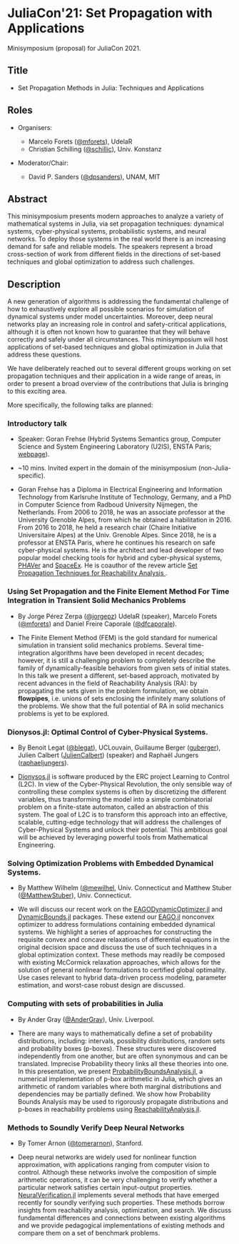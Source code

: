 # JuliaCon'21: Set Propagation with Applications

Minisymposium (proposal) for JuliaCon 2021.

## Title

- Set Propagation Methods in Julia: Techniques and Applications

## Roles

- Organisers:
    - Marcelo Forets ([@mforets](http://github.com/mforets)), UdelaR
    - Christian Schilling ([@schillic](http://github.com/schillic/)), Univ. Konstanz

- Moderator/Chair: 
    - David P. Sanders ([@dpsanders](http://github.com/dpsanders)), UNAM, MIT

## Abstract

This minisymposium presents modern approaches to analyze a variety of mathematical systems in Julia, via set propagation techniques: dynamical systems, cyber-physical systems, probabilistic systems, and neural networks. To deploy those systems in the real world there is an increasing demand for safe and reliable models. The speakers represent a broad cross-section of work from different fields in the directions of set-based techniques and global optimization to address  such challenges.

## Description

A new generation of algorithms is addressing the fundamental challenge of how to exhaustively explore all possible scenarios for simulation of dynamical systems under model uncertainties. Moreover, deep neural networks play an increasing role in control and safety-critical applications, although it is often not known how to guarantee that they will behave correctly and safely under all circumstances. This minisymposium will host applications of set-based techniques and global optimization in Julia that address these questions.

We have deliberately reached out to several different groups working on set propagation techniques and their application in a wide range of areas, in order to present a broad overview of the contributions that Julia is bringing to this exciting area.

More specifically, the following talks are planned:

### Introductory talk

- Speaker: Goran Frehse (Hybrid Systems Semantics group, Computer Science and System Engineering Laboratory (U2IS), ENSTA Paris; [webpage](https://sites.google.com/site/frehseg/home)).

- ~10 mins. Invited expert in the domain of the minisymposium (non-Julia-specific).

- Goran Frehse has a Diploma in Electrical Engineering and Information Technology from Karlsruhe Institute of Technology, Germany, and a PhD in Computer Science from Radboud University Nijmegen, the Netherlands. From 2006 to 2018, he was an associate professor at the University Grenoble Alpes, from which he obtained a habilitation in 2016. From 2016 to 2018, he held a research chair (Chaire Initiative Universitaire Alpes) at the Univ. Grenoble Alpes. Since 2018, he is a professor at ENSTA Paris, where he continues his research on safe cyber-physical systems. He is the architect and lead developer of two popular model checking tools for hybrid and cyber-physical systems, [PHAVer](http://www-verimag.imag.fr/~frehse/phaver_web/) and [SpaceEx](http://spaceex.imag.fr/). He is coauthor of the revew article [Set Propagation Techniques for Reachability Analysis
](https://www.annualreviews.org/doi/abs/10.1146/annurev-control-071420-081941).

### Using Set Propagation and the Finite Element Method For Time Integration in Transient Solid Mechanics Problems

- By Jorge Pérez Zerpa ([@jorgepz](http://github.com/jorgepz)) UdelaR (speaker), Marcelo Forets ([@mforets](http://github.com/mforets)) and Daniel Freire Caporale ([@dfcaporale](http://github.com/dfcaporale)). 

- The Finite Element Method (FEM) is the gold standard for numerical simulation in transient solid mechanics problems. Several time-integration algorithms have been developed in recent decades; however, it is still a challenging problem to completely describe the family of dynamically-feasible behaviors from given sets of initial states. In this talk we present a different, set-based approach, motivated by recent advances in the field of Reachability Analysis (RA): by propagating the sets given in the problem formulation, we obtain **flowpipes**, i.e. unions of sets enclosing the infinitely many solutions of the problems. We show that the full potential of RA in solid mechanics problems is yet to be explored.


### Dionysos.jl: Optimal Control of Cyber-Physical Systems.

- By Benoit Legat ([@blegat](https://github.com/blegat)), UCLouvain, Guillaume Berger ([guberger](github.com/guberger)), Julien Calbert ([JulienCalbert](github.com/JulienCalbert)) (speaker) and Raphaël Jungers ([raphaeljungers](github.com/raphaeljungers)). 

- [Dionysos.jl](https://github.com/dionysos-dev/Dionysos.jl) is software produced by the ERC project Learning to Control (L2C). In view of the Cyber-Physical Revolution, the only sensible way of controlling these complex systems is often by discretizing the different variables, thus transforming the model into a simple combinatorial problem on a finite-state automaton, called an abstraction of this system. The goal of L2C is to transform this approach into an effective, scalable, cutting-edge technology that will address the challenges of Cyber-Physical Systems and unlock their potential. This ambitious goal will be achieved by leveraging powerful tools from Mathematical Engineering.

### Solving Optimization Problems with Embedded Dynamical Systems.

- By Matthew Wilhelm ([@mewilhel](https://github.com/mewilhel), Univ. Connecticut and Matthew Stuber ([@MatthewStuber](https://github.com/MatthewStuber)), Univ. Connecticut.

- We will discuss our recent work on the [EAGODynamicOptimizer.jl](https://github.com/PSORLab/EAGODynamicOptimizer.jl) and [DynamicBounds.jl](https://github.com/PSORLab/DynamicBounds.jl) packages. These extend our [EAGO.jl](https://github.com/PSORLab/EAGO.jl) nonconvex optimizer to address formulations containing embedded dynamical systems. We highlight a series of approaches for constructing the requisite convex and concave relaxations of differential equations in the original decision space and discuss the use of such techniques in a global optimization context. These methods may readily be composed with existing McCormick relaxation approaches, which allows for the solution of general nonlinear formulations to certified global optimality. Use cases relevant to hybrid data-driven process modeling, parameter estimation, and worst-case robust design are discussed.

### Computing with sets of probabilities in Julia

- By Ander Gray ([@AnderGray](http://github.com/AnderGray)), Univ. Liverpool.  
 
- There are many ways to mathematically define a set of probability distributions, including: intervals, possibility distributions, random sets and probability boxes (p-boxes). These structures were discovered independently from one another, but are often synonymous and can be translated. Imprecise Probability theory links all these theories into one. In this presentation, we present [ProbabilityBoundsAnalysis.jl](https://github.com/AnderGray/ProbabilityBoundsAnalysis.jl), a numerical implementation of p-box arithmetic in Julia, which gives an arithmetic of random variables where both marginal distributions and dependencies may be partially defined. We show how Probability Bounds Analysis may be used to rigorously propagate distributions and p-boxes in reachability problems using [ReachabilityAnalysis.jl](https://github.com/JuliaReach/ReachabilityAnalysis.jl).


### Methods to Soundly Verify Deep Neural Networks

- By Tomer Arnon ([@tomerarnon](https://github.com/tomerarnon)), Stanford.

- Deep neural networks are widely used for nonlinear function approximation, with applications ranging from computer vision to control. Although these networks involve the composition of simple arithmetic operations, it can be very challenging to verify whether a particular network satisfies certain input-output properties. [NeuralVerification.jl](https://github.com/sisl/NeuralVerification.jl) implements several methods that have emerged recently for soundly verifying such properties. These methods borrow insights from reachability analysis, optimization, and search. We discuss fundamental differences and connections between existing algorithms and we provide pedagogical implementations of existing methods and compare them on a set of benchmark problems.
 
